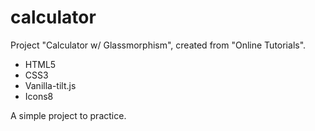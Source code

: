 # calculator
Project "Calculator w/ Glassmorphism", created from "Online Tutorials".

* HTML5
* CSS3
* Vanilla-tilt.js
* Icons8

A simple project to practice.